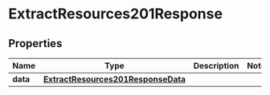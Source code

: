 

# ExtractResources201Response



## Properties

| Name | Type | Description | Notes |
|------------ | ------------- | ------------- | -------------|
|**data** | [**ExtractResources201ResponseData**](ExtractResources201ResponseData.md) |  |  |



